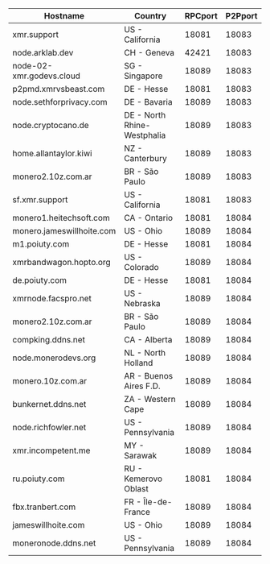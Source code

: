 Hostname | Country | RPCport | P2Pport
--- | --- | --- | ---
xmr.support | US - California | 18081 | 18083
node.arklab.dev | CH - Geneva | 42421 | 18083
node-02-xmr.godevs.cloud | SG - Singapore | 18089 | 18083
p2pmd.xmrvsbeast.com | DE - Hesse | 18081 | 18083
node.sethforprivacy.com | DE - Bavaria | 18089 | 18083
node.cryptocano.de | DE - North Rhine-Westphalia | 18089 | 18083
home.allantaylor.kiwi | NZ - Canterbury | 18089 | 18083
monero2.10z.com.ar | BR - São Paulo | 18089 | 18083
sf.xmr.support | US - California | 18081 | 18083
monero1.heitechsoft.com | CA - Ontario | 18081 | 18084
monero.jameswillhoite.com | US - Ohio | 18089 | 18084
m1.poiuty.com | DE - Hesse | 18081 | 18084
xmrbandwagon.hopto.org | US - Colorado | 18089 | 18084
de.poiuty.com | DE - Hesse | 18081 | 18084
xmrnode.facspro.net | US - Nebraska | 18089 | 18084
monero2.10z.com.ar | BR - São Paulo | 18089 | 18084
compking.ddns.net | CA - Alberta | 18089 | 18084
node.monerodevs.org | NL - North Holland | 18089 | 18084
monero.10z.com.ar | AR - Buenos Aires F.D. | 18089 | 18084
bunkernet.ddns.net | ZA - Western Cape | 18089 | 18084
node.richfowler.net | US - Pennsylvania | 18089 | 18084
xmr.incompetent.me | MY - Sarawak | 18089 | 18084
ru.poiuty.com | RU - Kemerovo Oblast | 18081 | 18084
fbx.tranbert.com | FR - Île-de-France | 18089 | 18084
jameswillhoite.com | US - Ohio | 18089 | 18084
moneronode.ddns.net | US - Pennsylvania | 18089 | 18084
